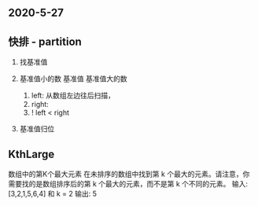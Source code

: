 ## 2020-5-27
## 快排 - partition
1. 找基准值  

2. 基准值小的数  基准值  基准值大的数
    1. left: 从数组左边往后扫描，
    2. right:
    3. ! left < right
3. 基准值归位
   

## KthLarge
数组中的第K个最大元素
在未排序的数组中找到第 k 个最大的元素。请注意，你需要找的是数组排序后的第 k 个最大的元素，而不是第 k 个不同的元素。
输入: [3,2,1,5,6,4] 和 k = 2
输出: 5